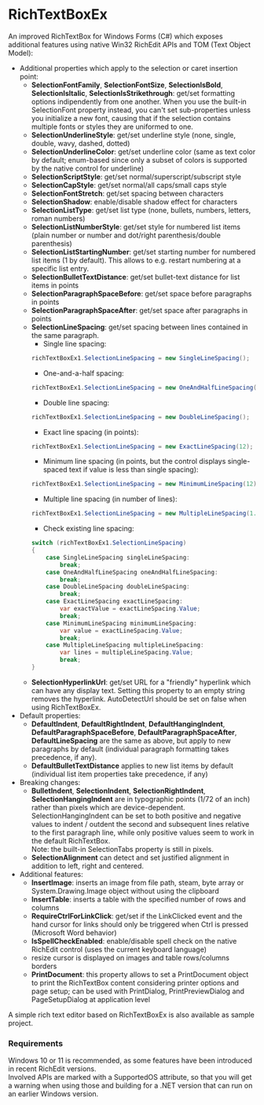 # RichTextBoxEx

An improved RichTextBox for Windows Forms (C#) which exposes additional features using native Win32 RichEdit APIs and TOM (Text Object Model):

* Additional properties which apply to the selection or caret insertion point:
    - **SelectionFontFamily**, **SelectionFontSize**, **SelectionIsBold**, **SelectionIsItalic**, **SelectionIsStrikethrough**: get/set formatting options indipendently from one another. When you use the built-in SelectionFont property instead, you can't set sub-properties unless you initialize a new font, causing that if the selection contains multiple fonts or styles they are uniformed to one.
    - **SelectionUnderlineStyle**: get/set underline style (none, single, double, wavy, dashed, dotted)
    - **SelectionUnderlineColor**: get/set underline color (same as text color by default; enum-based since only a subset of colors is supported by the native control for underline)
    - **SelectionScriptStyle**: get/set normal/superscript/subscript style
    - **SelectionCapStyle**: get/set normal/all caps/small caps style
    - **SelectionFontStretch**: get/set spacing between characters 
    - **SelectionShadow**: enable/disable shadow effect for characters
    - **SelectionListType**: get/set list type (none, bullets, numbers, letters, roman numbers)
    - **SelectionListNumberStyle**: get/set style for numbered list items (plain number or number and dot/right parenthesis/double parenthesis)
    - **SelectionListStartingNumber**: get/set starting number for numbered list items (1 by default). This allows to e.g. restart numbering at a specific list entry.
    - **SelectionBulletTextDistance**: get/set bullet-text distance for list items in points
    - **SelectionParagraphSpaceBefore**: get/set space before paragraphs in points
    - **SelectionParagraphSpaceAfter**: get/set space after paragraphs in points
    - **SelectionLineSpacing**: get/set spacing between lines contained in the same paragraph.
        - Single line spacing:
        ```csharp
        richTextBoxEx1.SelectionLineSpacing = new SingleLineSpacing();
        ```
        - One-and-a-half spacing:
        ```csharp
        richTextBoxEx1.SelectionLineSpacing = new OneAndHalfLineSpacing();
        ```
        - Double line spacing:
        ```csharp
        richTextBoxEx1.SelectionLineSpacing = new DoubleLineSpacing();
        ```
        - Exact line spacing (in points):
        ```csharp
        richTextBoxEx1.SelectionLineSpacing = new ExactLineSpacing(12);
        ```
        - Minimum line spacing (in points, but the control displays single-spaced text if value is less than single spacing):
        ```csharp
        richTextBoxEx1.SelectionLineSpacing = new MinimumLineSpacing(12);
        ```
        - Multiple line spacing (in number of lines):
        ```csharp
        richTextBoxEx1.SelectionLineSpacing = new MultipleLineSpacing(1.5);
        ```
        - Check existing line spacing:
        ```csharp
        switch (richTextBoxEx1.SelectionLineSpacing)
        {
            case SingleLineSpacing singleLineSpacing:                
                break;
            case OneAndHalfLineSpacing oneAndHalfLineSpacing:
                break;
            case DoubleLineSpacing doubleLineSpacing:
                break;
            case ExactLineSpacing exactLineSpacing:
                var exactValue = exactLineSpacing.Value;
                break;
            case MinimumLineSpacing minimumLineSpacing:
                var value = exactLineSpacing.Value;
                break;
            case MultipleLineSpacing multipleLineSpacing:
                var lines = multipleLineSpacing.Value;
                break;
        }
        ```
    - **SelectionHyperlinkUrl**: get/set URL for a "friendly" hyperlink which can have any display text. Setting this property to an empty string removes the hyperlink. AutoDetectUrl should be set on false when using RichTextBoxEx.
* Default properties:
    - **DefaultIndent**, **DefaultRightIndent**, **DefaultHangingIndent**, **DefaultParagraphSpaceBefore**, **DefaultParagraphSpaceAfter**, **DefaultLineSpacing** are the same as above, but apply to new paragraphs by default (individual paragraph formatting takes precedence, if any).
    - **DefaultBulletTextDistance** applies to new list items by default (individual list item properties take precedence, if any)
* Breaking changes:
    - **BulletIndent**, **SelectionIndent**, **SelectionRightIndent**, **SelectionHangingIndent** are in typographic points (1/72 of an inch) rather than pixels which are device-dependent.  
    SelectionHangingIndent can be set to both positive and negative values to indent / outdent the second and subsequent lines relative to the first paragraph line, while only positive values seem to work in the default RichTextBox.  
    Note: the built-in SelectionTabs property is still in pixels.
    - **SelectionAlignment** can detect and set justified alignment in addition to left, right and centered.
* Additional features:
    - **InsertImage**: inserts an image from file path, steam, byte array or System.Drawing.Image object without using the clipboard
    - **InsertTable**: inserts a table with the specified number of rows and columns
    - **RequireCtrlForLinkClick**: get/set if the LinkClicked event and the hand cursor for links should only be triggered when Ctrl is pressed (Microsoft Word behavior)
    - **IsSpellCheckEnabled**: enable/disable spell check on the native RichEdit control (uses the current keyboard language)
    - resize cursor is displayed on images and table rows/columns borders
    - **PrintDocument**: this property allows to set a PrintDocument object to print the RichTextBox content considering printer options and page setup; can be used with PrintDialog, PrintPreviewDialog and PageSetupDialog at application level

A simple rich text editor based on RichTextBoxEx is also available as sample project.

### Requirements

Windows 10 or 11 is recommended, as some features have been introduced in recent RichEdit versions.  
Involved APIs are marked with a SupportedOS attribute, so that you will get a warning when using those and building for a .NET version that can run on an earlier Windows version.